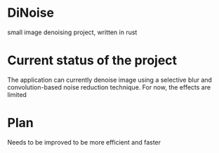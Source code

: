 # DiNoise
small image denoising project, written in rust

# Current status of the project 

The application can currently denoise image using a selective blur and convolution-based noise reduction technique.
For now, the effects are limited

# Plan

Needs to be improved to be more efficient and faster

